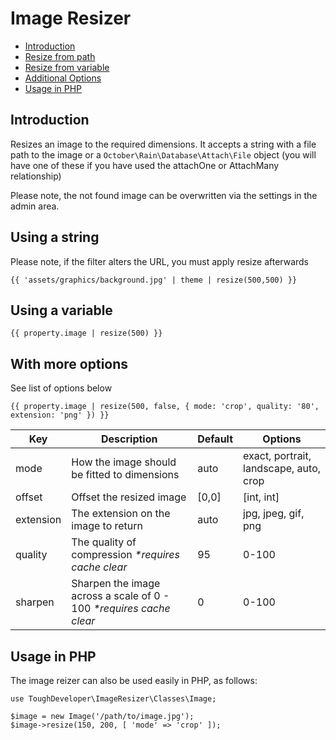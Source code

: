 # Image Resizer

- [Introduction](#introduction)
- [Resize from path](#string)
- [Resize from variable](#variable)
- [Additional Options](#options)
- [Usage in PHP](#php)

<a name="introduction"></a>
## Introduction

Resizes an image to the required dimensions. It accepts a string with a file path to the image or a `October\Rain\Database\Attach\File` object (you will have one of these if you have used the attachOne or AttachMany relationship)

Please note, the not found image can be overwritten via the settings in the admin area.

<a name="string"></a>
## Using a string

Please note, if the filter alters the URL, you must apply resize afterwards

```
{{ 'assets/graphics/background.jpg' | theme | resize(500,500) }}
```

<a name="variable"></a>
## Using a variable

```
{{ property.image | resize(500) }}
```

<a name="options"></a>
## With more options

See list of options below

```
{{ property.image | resize(500, false, { mode: 'crop', quality: '80', extension: 'png' }) }}
```

Key | Description | Default | Options
--- | --- | --- | ---
mode | How the image should be fitted to dimensions | auto | exact, portrait, landscape, auto, crop
offset | Offset the resized image | [0,0] | [int, int]
extension | The extension on the image to return | auto | jpg, jpeg, gif, png
quality | The quality of compression _*requires cache clear_ | 95 | 0-100
sharpen | Sharpen the image across a scale of 0 - 100 _*requires cache clear_ | 0 | 0-100

<a name="php"></a>
## Usage in PHP

The image reizer can also be used easily in PHP, as follows:

```
use ToughDeveloper\ImageResizer\Classes\Image;

$image = new Image('/path/to/image.jpg');
$image->resize(150, 200, [ 'mode' => 'crop' ]);
